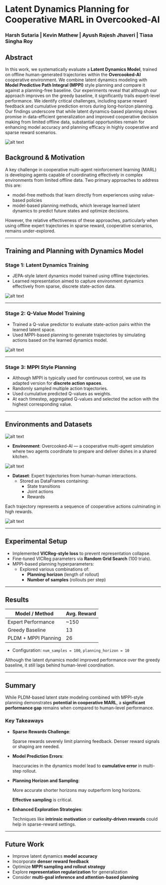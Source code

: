 # Latent Dynamics Planning for Cooperative MARL in Overcooked-AI

### Harsh Sutaria | Kevin Mathew | Ayush Rajesh Jhaveri | Tiasa Singha Roy

## Abstract

In this work, we systematically evaluate a **Latent Dynamics Model**, trained on offline human-generated trajectories within the **Overcooked-AI** cooperative environment. We combine latent dynamics modeling with **Model Predictive Path Integral (MPPI)** style planning and compare it against a planning-free baseline. Our experiments reveal that although our approach improves on the greedy baseline, it significantly trails expert-level performance. We identify critical challenges, including sparse reward feedback and cumulative prediction errors during long-horizon planning. Our findings underscore that while latent dynamics-based planning shows promise in data-efficient generalization and improved cooperative decision making from limited offline data, substantial opportunities remain for enhancing model accuracy and planning efficacy in highly cooperative and sparse reward scenarios.

![alt text](image-1.png)

## Background & Motivation

A key challenge in cooperative multi-agent reinforcement learning (MARL) is developing agents capable of coordinating effectively in complex environments from limited offline data. Two primary approaches to address this are:

- model-free methods that learn directly from experiences using value-based policies
- model-based planning methods, which leverage learned latent dynamics to predict future states and optimize decisions.

However, the relative effectiveness of these approaches, particularly when using offline expert trajectories in sparse reward, cooperative scenarios, remains under-explored.

---

## Training and Planning with Dynamics Model

### Stage 1: Latent Dynamics Training

- JEPA-style latent dynamics model trained using offline trajectories.
- Learned representation aimed to capture environment dynamics effectively from sparse, discrete state-action data.

![alt text](image-2.png)

---

### Stage 2: Q-Value Model Training

- Trained a Q-value predictor to evaluate state-action pairs within the learned latent space.
- Used MPPI-based planning to generate trajectories by simulating actions based on the learned dynamics model.

![alt text](image-3.png)

---

### Stage 3: MPPI Style Planning

- Although MPPI is typically used for continuous control, we use its adapted version for **discrete action spaces**.
- Randomly sampled multiple action trajectories.
- Used cumulative predicted Q-values as weights.
- At each timestep, aggregated Q-values and selected the action with the highest corresponding value.

---

## Environments and Datasets

![alt text](image-4.png)

- **Environment**: Overcooked-AI — a cooperative multi-agent simulation where two agents coordinate to prepare and deliver dishes in a shared kitchen.

![alt text](image-5.png)

- **Dataset**: Expert trajectories from human-human interactions.
    - Stored as DataFrames containing:
        - State transitions
        - Joint actions
        - Rewards

Each trajectory represents a sequence of cooperative actions culminating in high rewards.

![alt text](image-6.png)

---

## Experimental Setup

- Implemented **VICReg-style loss** to prevent representation collapse.
- Fine-tuned VICReg parameters via **Random Grid Search** (100 trials).
- MPPI-based planning hyperparameters:
    - Explored various combinations of:
        - **Planning horizon** (length of rollout)
        - **Number of samples** (rollouts per step)

---

## Results

| **Model / Method** | **Avg. Reward** |
| --- | --- |
| Expert Performance | ~150 |
| Greedy Baseline | 13 |
| PLDM + MPPI Planning | 26 |
- Configuration: `num_samples = 100`, `planning_horizon = 10`

Although the latent dynamics model improved performance over the greedy baseline, it still lags behind human-level coordination.

---

## Summary

While PLDM-based latent state modeling combined with MPPI-style planning demonstrates **potential in cooperative MARL**, a **significant performance gap** remains when compared to human-level performance.

### Key Takeaways

- **Sparse Rewards Challenge**:
    
    Sparse rewards severely limit planning feedback. Denser reward signals or shaping are needed.
    
- **Model Prediction Errors**:
    
    Inaccuracies in the dynamics model lead to **cumulative error** in multi-step rollout.
    
- **Planning Horizon and Sampling**:
    
    More accurate shorter horizons may outperform long horizons.
    
    **Effective sampling** is critical.
    
- **Enhanced Exploration Strategies**:
    
    Techniques like **intrinsic motivation** or **curiosity-driven rewards** could help in sparse-reward settings.
    

---

## Future Work

- Improve latent dynamics **model accuracy**
- Incorporate **denser reward feedback**
- Optimize **MPPI sampling and rollout strategy**
- Explore **representation regularization** for generalization
- Consider **multi-goal inference and attention-based planning**